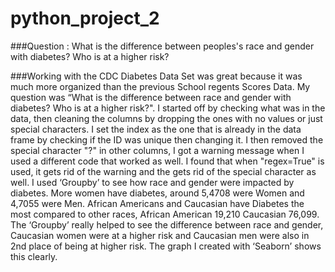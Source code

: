 # python_project_2
###Question : What is the difference between peoples's race and gender with diabetes? Who is at a higher risk?

###Working with the CDC Diabetes Data Set was great because it was much more organized than the previous School regents Scores Data. My question was “What is the difference between race and gender with diabetes? Who is at a higher risk?". I started off by checking what was in the data, then cleaning the columns by dropping the ones with no values or just special characters. I set the index as the one that is already in the data frame by checking if the ID was unique then changing it. I then removed the special character "?" in other columns, I got a warning message when I used a different code that worked as well. I found that when "regex=True" is used, it gets rid of the warning and the gets rid of the special character as well. I used ‘Groupby’ to see how race and gender were impacted by diabetes. More women have diabetes, around 5,4708 were Women and 4,7055 were Men. African Americans and Caucasian have Diabetes the most compared to other races, African American 19,210 Caucasian 76,099.  The ‘Groupby’ really helped to see the difference between race and gender, Caucasian women were at a higher risk and Caucasian men were also in 2nd place of being at higher risk. The graph I created with ‘Seaborn’ shows this clearly. 
